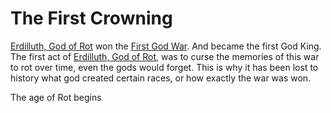 # The First Crowning

[Erdilluth, God of Rot](../../Gods/Fallen%20Gods/Erdilluth,%20God%20of%20Rot.md) won the [First God War](0624%20-%20The%20First%20God%20War.md). And became the first God King. The first act of [Erdilluth, God of Rot](../../Gods/Fallen%20Gods/Erdilluth,%20God%20of%20Rot.md), was to curse the memories of this war to rot over time, even the gods would forget. This is why it has been lost to history what god created certain races, or how exactly the war was won.

The age of Rot begins